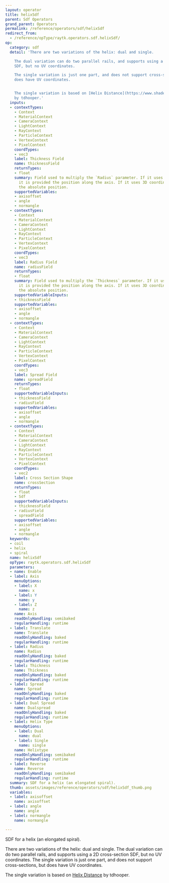 ```yaml
---
layout: operator
title: helixSdf
parent: Sdf Operators
grand_parent: Operators
permalink: /reference/operators/sdf/helixSdf
redirect_from:
  - /reference/opType/raytk.operators.sdf.helixSdf/
op:
  category: sdf
  detail: 'There are two variations of the helix: dual and single.

    The dual variation can do two parallel rails, and supports using a 2D cross-section
    SDF, but no UV coordinates.

    The single variation is just one part, and does not support cross-sections, but
    does have UV coordinates.


    The single variation is based on [Helix Distance](https://www.shadertoy.com/view/MstcWs)
    by tdhooper.'
  inputs:
  - contextTypes:
    - Context
    - MaterialContext
    - CameraContext
    - LightContext
    - RayContext
    - ParticleContext
    - VertexContext
    - PixelContext
    coordTypes:
    - vec3
    label: Thickness Field
    name: thicknessField
    returnTypes:
    - float
    summary: Field used to multiply the `Radius` parameter. If it uses 1D coordinates,
      it is provided the position along the axis. If it uses 3D coordinates, it uses
      the absolute position.
    supportedVariables:
    - axisoffset
    - angle
    - normangle
  - contextTypes:
    - Context
    - MaterialContext
    - CameraContext
    - LightContext
    - RayContext
    - ParticleContext
    - VertexContext
    - PixelContext
    coordTypes:
    - vec3
    label: Radius Field
    name: radiusField
    returnTypes:
    - float
    summary: Field used to multiply the `Thickness` parameter. If it uses 1D coordinates,
      it is provided the position along the axis. If it uses 3D coordinates, it uses
      the absolute position.
    supportedVariableInputs:
    - thicknessField
    supportedVariables:
    - axisoffset
    - angle
    - normangle
  - contextTypes:
    - Context
    - MaterialContext
    - CameraContext
    - LightContext
    - RayContext
    - ParticleContext
    - VertexContext
    - PixelContext
    coordTypes:
    - vec3
    label: Spread Field
    name: spreadField
    returnTypes:
    - float
    supportedVariableInputs:
    - thicknessField
    - radiusField
    supportedVariables:
    - axisoffset
    - angle
    - normangle
  - contextTypes:
    - Context
    - MaterialContext
    - CameraContext
    - LightContext
    - RayContext
    - ParticleContext
    - VertexContext
    - PixelContext
    coordTypes:
    - vec2
    label: Cross Section Shape
    name: crossSection
    returnTypes:
    - float
    - Sdf
    supportedVariableInputs:
    - thicknessField
    - radiusField
    - spreadField
    supportedVariables:
    - axisoffset
    - angle
    - normangle
  keywords:
  - coil
  - helix
  - spiral
  name: helixSdf
  opType: raytk.operators.sdf.helixSdf
  parameters:
  - name: Enable
  - label: Axis
    menuOptions:
    - label: X
      name: x
    - label: Y
      name: y
    - label: Z
      name: z
    name: Axis
    readOnlyHandling: semibaked
    regularHandling: runtime
  - label: Translate
    name: Translate
    readOnlyHandling: baked
    regularHandling: runtime
  - label: Radius
    name: Radius
    readOnlyHandling: baked
    regularHandling: runtime
  - label: Thickness
    name: Thickness
    readOnlyHandling: baked
    regularHandling: runtime
  - label: Spread
    name: Spread
    readOnlyHandling: baked
    regularHandling: runtime
  - label: Dual Spread
    name: Dualspread
    readOnlyHandling: baked
    regularHandling: runtime
  - label: Helix Type
    menuOptions:
    - label: Dual
      name: dual
    - label: Single
      name: single
    name: Helixtype
    readOnlyHandling: semibaked
    regularHandling: runtime
  - label: Reverse
    name: Reverse
    readOnlyHandling: semibaked
    regularHandling: runtime
  summary: SDF for a helix (an elongated spiral).
  thumb: assets/images/reference/operators/sdf/helixSdf_thumb.png
  variables:
  - label: axisoffset
    name: axisoffset
  - label: angle
    name: angle
  - label: normangle
    name: normangle

---
```



SDF for a helix (an elongated spiral).

There are two variations of the helix: dual and single.
The dual variation can do two parallel rails, and supports using a 2D cross-section SDF, but no UV coordinates.
The single variation is just one part, and does not support cross-sections, but does have UV coordinates.

The single variation is based on [Helix Distance](https://www.shadertoy.com/view/MstcWs) by tdhooper.